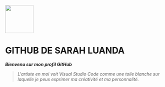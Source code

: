 
<img src="https://raw.githubusercontent.com/luandaSarah/test_image/refs/heads/main/me.png" width="90px"> 

  # GITHUB DE SARAH LUANDA  

  **_Bienvenu sur mon profil GitHub_**

   > _L'artiste en moi voit Visual Studio Code comme une toile blanche sur laquelle je peux exprimer ma créativité et ma personnalité._

